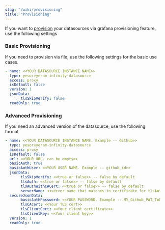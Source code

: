 ```yaml
---
slug: "/wiki/provisioning"
title: "Provisioning"
---
```


If you want to [provision](https://grafana.com/docs/grafana/latest/administration/provisioning/#provisioning-grafana) your datasources via grafana provisioning feature, use the following settings

### Basic Provisioning

If you need to provision via file, use the following settings for the basic use cases.

```yaml
- name: <<YOUR DATASOURCE INSTANCE NAME>>
  type: yesoreyeram-infinity-datasource
  access: proxy
  isDefault: false
  version: 1
  jsonData:
       tlsSkipVerify: false
  readOnly: true
```

### Advanced Provisioning

If you need an advanced version of the datasource, use the following format.

```yaml
- name: <<YOUR DATASOURCE INSTANCE NAME. Example -- Github>>
  type: yesoreyeram-infinity-datasource
  access: proxy
  isDefault: false
  url: <<YOUR URL. can be empty>>
  basicAuth: true
  basicAuthUser: <<YOUR USER NAME. Example -- github_id>>
  jsonData:
       tlsSkipVerify: <<true or false>> -- false by default
       tlsAuth: <<true or false>> -- false by default
       tlsAuthWithCACert: <<true or false>> -- false by default
       serverName: <<server name that matches in certificate for tlsAuthWithCACert>>
  secureJsonData:
       basicAuthPassword: <<YOUR PASSWORD. Example -- MY_Github_PAT_Token>>
       tlsCACert: <<Your TLS cert>>
       tlsClientCert: <<Your client certificate>>
       tlsClientKey: <<Your client key>>
  version: 1
  readOnly: true
```
